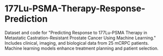 # 177Lu-PSMA-Therapy-Response-Prediction
Dataset and code for "Predicting Response to 177Lu-PSMA Therapy in Metastatic Castration-Resistant Prostate Cancer Using Machine Learning." Includes clinical, imaging, and biological data from 25 mCRPC patients. Machine learning models enhance treatment planning and patient selection.
